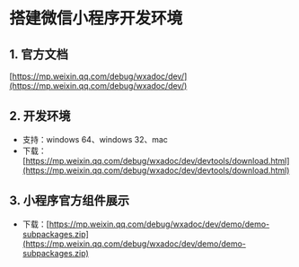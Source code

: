 # 搭建微信小程序开发环境

## 1. 官方文档

[https://mp.weixin.qq.com/debug/wxadoc/dev/](https://mp.weixin.qq.com/debug/wxadoc/dev/)

## 2. 开发环境

 * 支持：windows 64、windows 32、mac
 * 下载：[https://mp.weixin.qq.com/debug/wxadoc/dev/devtools/download.html](https://mp.weixin.qq.com/debug/wxadoc/dev/devtools/download.html)

## 3. 小程序官方组件展示

 * 下载：[https://mp.weixin.qq.com/debug/wxadoc/dev/demo/demo-subpackages.zip](https://mp.weixin.qq.com/debug/wxadoc/dev/demo/demo-subpackages.zip)
